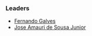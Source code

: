 ### Leaders

* [Fernando Galves](mailto:fernando.galves@owasp.org)
* [Jose Amauri de Sousa Junior](mailto:joseamauri.desousa-junior@owasp.org)
